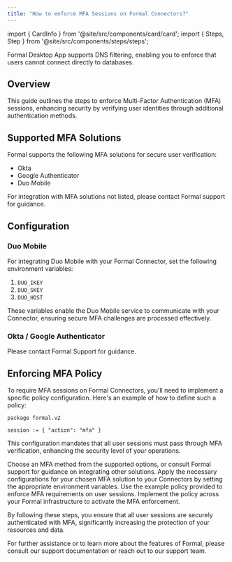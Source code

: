 ```yaml
---
title: "How to enforce MFA Sessions on Formal Connectors?"
---
```


import { CardInfo } from '@site/src/components/card/card';
import { Steps, Step } from '@site/src/components/steps/steps';

<span className="page-description">Formal Desktop App supports DNS filtering, enabling you to enforce that users cannot connect directly to databases.</span>

## Overview

This guide outlines the steps to enforce Multi-Factor Authentication (MFA) sessions, enhancing security by verifying user identities through additional authentication methods.

## Supported MFA Solutions
Formal supports the following MFA solutions for secure user verification:
- Okta
- Google Authenticator
- Duo Mobile

<CardInfo>
For integration with MFA solutions not listed, please contact Formal support for guidance.
</CardInfo>

## Configuration

### Duo Mobile
For integrating Duo Mobile with your Formal Connector, set the following environment variables:

<!-- cSpell:ignore IKEY, SKEY -->
1. `DUO_IKEY`
2. `DUO_SKEY`
3. `DUO_HOST`

These variables enable the Duo Mobile service to communicate with your Connector, ensuring secure MFA challenges are processed effectively.

### Okta / Google Authenticator
Please contact Formal Support for guidance.

## Enforcing MFA Policy
To require MFA sessions on Formal Connectors, you'll need to implement a specific policy configuration. Here's an example of how to define such a policy:

```rego
package formal.v2

session := { "action": "mfa" }
```

This configuration mandates that all user sessions must pass through MFA verification, enhancing the security level of your operations.

<Steps>
  <Step title="Select an MFA Solution">
    Choose an MFA method from the supported options, or consult Formal support for guidance on integrating other solutions.
  </Step>
  <Step title="Configure your Connectors">
    Apply the necessary configurations for your chosen MFA solution to your Connectors by setting the appropriate environment variables.
  </Step>
  <Step title="Define Formal Policy">
    Use the example policy provided to enforce MFA requirements on user sessions.
  </Step>
  <Step title="Deploy">
    Implement the policy across your Formal infrastructure to activate the MFA enforcement.
  </Step>
</Steps>

By following these steps, you ensure that all user sessions are securely authenticated with MFA, significantly increasing the protection of your resources and data.

For further assistance or to learn more about the features of Formal, please consult our support documentation or reach out to our support team.
